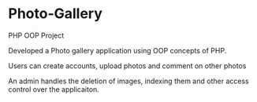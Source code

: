 # Photo-Gallery
PHP OOP Project

Developed a Photo gallery application using OOP concepts of PHP.

Users can create accounts, upload photos and comment on other photos

An admin handles the deletion of images, indexing them and other access control over the applicaiton.
